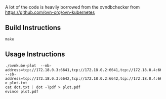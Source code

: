 A lot of the code is heavily borrowed from the ovndbchecker from https://github.com/ovn-org/ovn-kubernetes

## Build Instructions

~~~
make
~~~

## Usage Instructions

~~~
./ovnkube-plot  --nb-address=tcp://172.18.0.3:6641,tcp://172.18.0.2:6641,tcp://172.18.0.4:6641 --sb-address=tcp://172.18.0.3:6642,tcp://172.18.0.2:6642,tcp://172.18.0.4:6642 > plot.txt
cat dot.txt | dot -Tpdf > plot.pdf
evince plot.pdf
~~~

